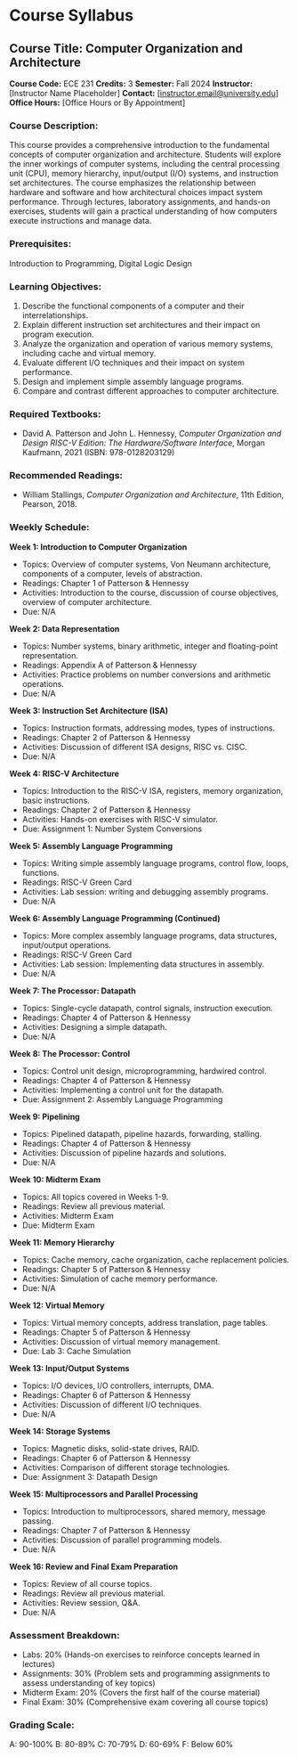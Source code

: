 
# Course Syllabus
## Course Title: Computer Organization and Architecture
**Course Code:** ECE 231
**Credits:** 3
**Semester:** Fall 2024
**Instructor:** [Instructor Name Placeholder]
**Contact:** [instructor.email@university.edu]
**Office Hours:** [Office Hours or By Appointment]

### Course Description:
This course provides a comprehensive introduction to the fundamental concepts of computer organization and architecture. Students will explore the inner workings of computer systems, including the central processing unit (CPU), memory hierarchy, input/output (I/O) systems, and instruction set architectures. The course emphasizes the relationship between hardware and software and how architectural choices impact system performance. Through lectures, laboratory assignments, and hands-on exercises, students will gain a practical understanding of how computers execute instructions and manage data.

### Prerequisites:
Introduction to Programming, Digital Logic Design

### Learning Objectives:
1.  Describe the functional components of a computer and their interrelationships.
2.  Explain different instruction set architectures and their impact on program execution.
3.  Analyze the organization and operation of various memory systems, including cache and virtual memory.
4.  Evaluate different I/O techniques and their impact on system performance.
5.  Design and implement simple assembly language programs.
6.  Compare and contrast different approaches to computer architecture.

### Required Textbooks:
- David A. Patterson and John L. Hennessy, *Computer Organization and Design RISC-V Edition: The Hardware/Software Interface*, Morgan Kaufmann, 2021 (ISBN: 978-0128203129)

### Recommended Readings:
- William Stallings, *Computer Organization and Architecture*, 11th Edition, Pearson, 2018.

### Weekly Schedule:
**Week 1: Introduction to Computer Organization**
- Topics: Overview of computer systems, Von Neumann architecture, components of a computer, levels of abstraction.
- Readings: Chapter 1 of Patterson & Hennessy
- Activities: Introduction to the course, discussion of course objectives, overview of computer architecture.
- Due: N/A

**Week 2: Data Representation**
- Topics: Number systems, binary arithmetic, integer and floating-point representation.
- Readings: Appendix A of Patterson & Hennessy
- Activities: Practice problems on number conversions and arithmetic operations.
- Due: N/A

**Week 3: Instruction Set Architecture (ISA)**
- Topics: Instruction formats, addressing modes, types of instructions.
- Readings: Chapter 2 of Patterson & Hennessy
- Activities: Discussion of different ISA designs, RISC vs. CISC.
- Due: N/A

**Week 4: RISC-V Architecture**
- Topics: Introduction to the RISC-V ISA, registers, memory organization, basic instructions.
- Readings: Chapter 2 of Patterson & Hennessy
- Activities: Hands-on exercises with RISC-V simulator.
- Due: Assignment 1: Number System Conversions

**Week 5: Assembly Language Programming**
- Topics: Writing simple assembly language programs, control flow, loops, functions.
- Readings: RISC-V Green Card
- Activities: Lab session: writing and debugging assembly programs.
- Due: N/A

**Week 6: Assembly Language Programming (Continued)**
- Topics: More complex assembly language programs, data structures, input/output operations.
- Readings: RISC-V Green Card
- Activities: Lab session: Implementing data structures in assembly.
- Due: N/A

**Week 7: The Processor: Datapath**
- Topics: Single-cycle datapath, control signals, instruction execution.
- Readings: Chapter 4 of Patterson & Hennessy
- Activities: Designing a simple datapath.
- Due: N/A

**Week 8: The Processor: Control**
- Topics: Control unit design, microprogramming, hardwired control.
- Readings: Chapter 4 of Patterson & Hennessy
- Activities: Implementing a control unit for the datapath.
- Due: Assignment 2: Assembly Language Programming

**Week 9: Pipelining**
- Topics: Pipelined datapath, pipeline hazards, forwarding, stalling.
- Readings: Chapter 4 of Patterson & Hennessy
- Activities: Discussion of pipeline hazards and solutions.
- Due: N/A

**Week 10: Midterm Exam**
- Topics: All topics covered in Weeks 1-9.
- Readings: Review all previous material.
- Activities: Midterm Exam
- Due: Midterm Exam

**Week 11: Memory Hierarchy**
- Topics: Cache memory, cache organization, cache replacement policies.
- Readings: Chapter 5 of Patterson & Hennessy
- Activities: Simulation of cache memory performance.
- Due: N/A

**Week 12: Virtual Memory**
- Topics: Virtual memory concepts, address translation, page tables.
- Readings: Chapter 5 of Patterson & Hennessy
- Activities: Discussion of virtual memory management.
- Due: Lab 3: Cache Simulation

**Week 13: Input/Output Systems**
- Topics: I/O devices, I/O controllers, interrupts, DMA.
- Readings: Chapter 6 of Patterson & Hennessy
- Activities: Discussion of different I/O techniques.
- Due: N/A

**Week 14: Storage Systems**
- Topics: Magnetic disks, solid-state drives, RAID.
- Readings: Chapter 6 of Patterson & Hennessy
- Activities: Comparison of different storage technologies.
- Due: Assignment 3: Datapath Design

**Week 15: Multiprocessors and Parallel Processing**
- Topics: Introduction to multiprocessors, shared memory, message passing.
- Readings: Chapter 7 of Patterson & Hennessy
- Activities: Discussion of parallel programming models.
- Due: N/A

**Week 16: Review and Final Exam Preparation**
- Topics: Review of all course topics.
- Readings: Review all previous material.
- Activities: Review session, Q&A.
- Due: N/A

### Assessment Breakdown:
*   Labs: 20% (Hands-on exercises to reinforce concepts learned in lectures)
*   Assignments: 30% (Problem sets and programming assignments to assess understanding of key topics)
*   Midterm Exam: 20% (Covers the first half of the course material)
*   Final Exam: 30% (Comprehensive exam covering all course topics)

### Grading Scale:
A: 90-100%
B: 80-89%
C: 70-79%
D: 60-69%
F: Below 60%